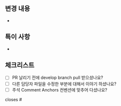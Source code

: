 ## 변경 내용

-

## 특이 사항

-

## 체크리스트

-   [ ] PR 날리기 전에 develop branch pull 받으셨나요?
-   [ ] 다른 담당자 파일을 수정한 부분에 대해서 이야기 하셨나요?
-   [ ] 주석 Comment Anchors 컨벤션에 맞추어 다셨나요?

closes #
